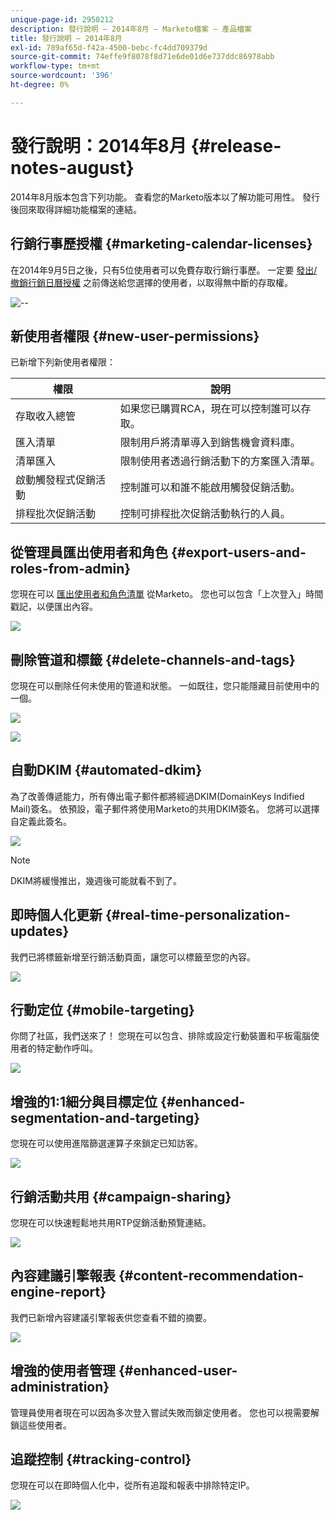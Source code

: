 ```yaml
---
unique-page-id: 2950212
description: 發行說明 — 2014年8月 — Marketo檔案 — 產品檔案
title: 發行說明 — 2014年8月
exl-id: 789af65d-f42a-4500-bebc-fc4dd709379d
source-git-commit: 74effe9f8078f8d71e6de01d6e737ddc86978abb
workflow-type: tm+mt
source-wordcount: '396'
ht-degree: 0%

---
```


# 發行說明：2014年8月 {#release-notes-august}

2014年8月版本包含下列功能。 查看您的Marketo版本以了解功能可用性。 發行後回來取得詳細功能檔案的連結。

## 行銷行事歷授權 {#marketing-calendar-licenses}

在2014年9月5日之後，只有5位使用者可以免費存取行銷行事歷。 一定要 [發出/撤銷行銷日曆授權](/help/marketo/product-docs/core-marketo-concepts/marketing-calendar/understanding-the-calendar/issue-revoke-a-marketing-calendar-license.md) 之前傳送給您選擇的使用者，以取得無中斷的存取權。

![--](assets/image2014-9-16-9-3a45-3a52.png)

## 新使用者權限 {#new-user-permissions}

已新增下列新使用者權限：

| 權限 | 說明 |
|---|---|
| 存取收入總管 | 如果您已購買RCA，現在可以控制誰可以存取。 |
| 匯入清單 | 限制用戶將清單導入到銷售機會資料庫。 |
| 清單匯入 | 限制使用者透過行銷活動下的方案匯入清單。 |
| 啟動觸發程式促銷活動 | 控制誰可以和誰不能啟用觸發促銷活動。 |
| 排程批次促銷活動 | 控制可排程批次促銷活動執行的人員。 |

## 從管理員匯出使用者和角色 {#export-users-and-roles-from-admin}

您現在可以 [匯出使用者和角色清單](/help/marketo/product-docs/administration/users-and-roles/export-a-list-of-users-and-roles.md) 從Marketo。 您也可以包含「上次登入」時間戳記，以便匯出內容。

![](assets/image2014-9-16-12-3a20-3a16.png)

## 刪除管道和標籤 {#delete-channels-and-tags}

您現在可以刪除任何未使用的管道和狀態。 一如既往，您只能隱藏目前使用中的一個。

![](assets/image2014-9-16-12-3a20-3a30.png)

![](assets/image2014-9-16-12-3a23-3a4.png)

## 自動DKIM {#automated-dkim}

為了改善傳遞能力，所有傳出電子郵件都將經過DKIM(DomainKeys Indified Mail)簽名。 依預設，電子郵件將使用Marketo的共用DKIM簽名。 您將可以選擇自定義此簽名。

![](assets/image2014-9-16-12-3a23-3a16.png)

>[!NOTE]
>
>DKIM將緩慢推出，幾週後可能就看不到了。

## 即時個人化更新 {#real-time-personalization-updates}

我們已將標籤新增至行銷活動頁面，讓您可以標籤至您的內容。

![](assets/image2014-9-16-12-3a23-3a28.png)

## 行動定位 {#mobile-targeting}

你問了社區，我們送來了！ 您現在可以包含、排除或設定行動裝置和平板電腦使用者的特定動作呼叫。

![](assets/image2014-9-16-12-3a23-3a43.png)

## 增強的1:1細分與目標定位 {#enhanced-segmentation-and-targeting}

您現在可以使用進階篩選運算子來鎖定已知訪客。

![](assets/image2014-9-16-12-3a23-3a56.png)

## 行銷活動共用 {#campaign-sharing}

您現在可以快速輕鬆地共用RTP促銷活動預覽連結。

![](assets/image2014-9-16-12-3a24-3a22.png)

## 內容建議引擎報表 {#content-recommendation-engine-report}

我們已新增內容建議引擎報表供您查看不錯的摘要。

![](assets/image2014-9-16-12-3a24-3a42.png)

## 增強的使用者管理 {#enhanced-user-administration}

管理員使用者現在可以因為多次登入嘗試失敗而鎖定使用者。 您也可以視需要解鎖這些使用者。

## 追蹤控制 {#tracking-control}

您現在可以在即時個人化中，從所有追蹤和報表中排除特定IP。

![](assets/image2014-9-16-12-3a24-3a55.png)
